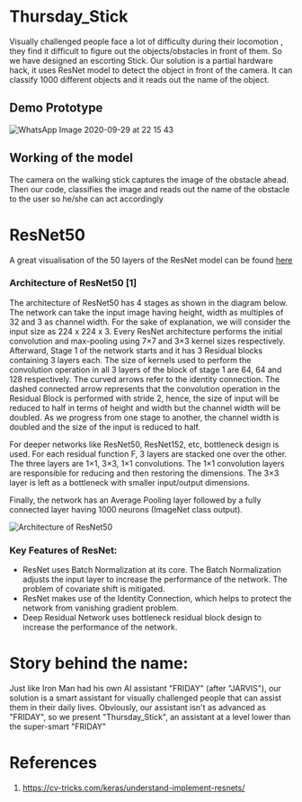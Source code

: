# Thursday_Stick

Visually challenged people face a lot of difficulty during their  locomotion , they find it difficult to figure out the objects/obstacles in front of them. So we have designed an escorting Stick.
Our solution is a partial hardware hack, it uses ResNet model to detect the object in front of the camera.
It can classify 1000 different objects and it reads out the name of the object. 


## Demo Prototype

![WhatsApp Image 2020-09-29 at 22 15 43](https://user-images.githubusercontent.com/62421629/94591671-fd738d80-02a5-11eb-929c-27d25d1d11ac.jpeg)

## Working of the model 

The camera on the walking stick captures the image of the obstacle ahead. Then our code, classifies the image and reads out the name of the obstacle to the user so he/she can act accordingly

# ResNet50

A great visualisation of the 50 layers of the ResNet model can be found [here](https://ethereon.github.io/netscope/#/gist/db945b393d40bfa26006)

### Architecture of ResNet50 [1]

The architecture of ResNet50 has 4 stages as shown in the diagram below. The network can take the input image having height, width as multiples of 32 and 3 as channel width. For the sake of explanation, we will consider the input size as 224 x 224 x 3. Every ResNet architecture performs the initial convolution and max-pooling using 7×7 and 3×3 kernel sizes respectively. Afterward, Stage 1 of the network starts and it has 3 Residual blocks containing 3 layers each. The size of kernels used to perform the convolution operation in all 3 layers of the block of stage 1 are 64, 64 and 128 respectively. The curved arrows refer to the identity connection. The dashed connected arrow represents that the convolution operation in the Residual Block is performed with stride 2, hence, the size of input will be reduced to half in terms of height and width but the channel width will be doubled. As we progress from one stage to another, the channel width is doubled and the size of the input is reduced to half.

For deeper networks like ResNet50, ResNet152, etc, bottleneck design is used. For each residual function F, 3 layers are stacked one over the other. The three layers are 1×1, 3×3, 1×1 convolutions. The 1×1 convolution layers are responsible for reducing and then restoring the dimensions. The 3×3 layer is left as a bottleneck with smaller input/output dimensions.

Finally, the network has an Average Pooling layer followed by a fully connected layer having 1000 neurons (ImageNet class output).

![Architecture of ResNet50](https://cv-tricks.com/wp-content/uploads/2019/07/ResNet50_architecture-1.png)

### Key Features of ResNet:

* ResNet uses Batch Normalization at its core. The Batch Normalization adjusts the input layer to increase the performance of the network. The problem of covariate shift is mitigated.
* ResNet makes use of the Identity Connection, which helps to protect the network from vanishing gradient problem.
* Deep Residual Network uses bottleneck residual block design to increase the performance of the network.

# Story behind the name:

Just like Iron Man had his own AI assistant "FRIDAY" (after "JARVIS"), our solution is a smart assistant for visually challenged people that can assist them in their daily lives. Obviously, our assistant isn't as advanced as "FRIDAY", so we present "Thursday_Stick", an assistant at a level lower than the super-smart "FRIDAY" 


# References

1. https://cv-tricks.com/keras/understand-implement-resnets/
